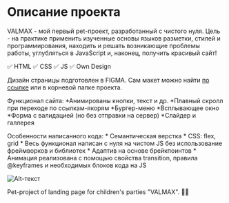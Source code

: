 # Описание проекта
VALMAX - мой первый pet-проект, разработанный с чистого нуля.
  Цель - на практике применить изученные основы языков разметки, стилей и программирования, находить и решать возникающие проблемы работы, углубляться в JavaScript и, наконец, получить красивый сайт!

:white_check_mark: HTML
:white_check_mark: CSS
:white_check_mark: JS
:white_check_mark: Own Design

Дизайн страницы подготовлен в FIGMA. Сам макет можно найти [по ссылке](https://www.figma.com/file/gZu4hPX0ek3r4ChekDoKMc/VALMAX-for-GitHub?node-id=0%3A1) или в корневой папке проекта.

Функционал сайта:
    *Анимированы кнопки, текст и др.
    *Плавный скролл при переходе по ссылкам-якорям
    *Бургер-меню
    *Всплывающее окно
    *Форма с валидацией (но без отправки на сервер)
    *Слайдер и галлерея

Особенности написанного кода:
    * Семантическая верстка
    * CSS: flex, grid
    * Весь функционал написан с нуля на чистом JS без использование фреймворков и библиотек
    * Адаптив на основе брейкпоинтов
    * Анимация реализована с помощью свойства transition, правила @keyframes и необходимых блоков кода на JS


![Alt-текст](https://github.com/antonfattakhov/Valmax/blob/main/Valmax%20landing.jpg)

Pet-project of landing page for children's parties "VALMAX". 🎈🎤
